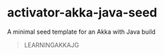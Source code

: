 activator-akka-java-seed
========================

A minimal seed template for an Akka with Java build
>LEARNINGAKKAJG



